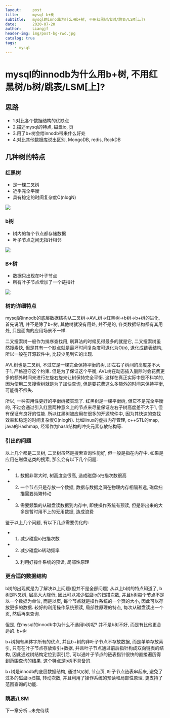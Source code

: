 ```yaml
---
layout:     post                  
title:      mysql b+树
subtitle:   mysql的innodb为什么用b+树, 不用红黑树/b树/跳表/LSM[上]?
date:       2020-07-20
author:     Liangjf
header-img: img/post-bg-rwd.jpg
catalog: true                      
tags:                       
    - mysql
---
```



# mysql的innodb为什么用b+树, 不用红黑树/b树/跳表/LSM[上]?
## 思路
- 1.对比各个数据结构的优缺点
- 2.描述mysql的特点, 磁盘io, 页
- 3.用了b+树会给innodb带来什么好处
- 4.对比其他数据库说出区别, MongoDB, redis, RockDB



## 几种树的特点
### 红黑树
- 是一棵二叉树
- 近乎完全平衡
- 具有稳定的时间复杂度O(nlogN)

![](https://github.com/liangjfblue/liangjfblue.github.io/blob/master/img/post_b_ree_1.png?raw=true)

### b树
- 树内的每个节点都存储数据
- 叶子节点之间无指针相邻

![](https://github.com/liangjfblue/liangjfblue.github.io/blob/master/img/post_b_ree_2.png?raw=true)


### B+树
- 数据只出现在叶子节点
- 所有叶子节点增加了一个链指针

![](https://github.com/liangjfblue/liangjfblue.github.io/blob/master/img/post_b_ree_3.png?raw=true)



### 树的详细特点
mysql的innodb的底层数据结构从二叉树->AVL树->红黑树->b树->b+树的进化, 首先说明, 并不是除了b+树, 其他树就没有用处, 并不是的, 各类数据结构都有其用处, 只是面向的应用场景不一样.

二叉搜索树一般作为排序查找用,  刷算法的时候见得最多的就是它, 二叉搜索树虽然搜素快, 但是其有一个缺点就是最坏时间复杂度可退化为O(n), 退化成链表结构, 所以一般在开源软件中, 比较少见到它的出现. 

AVL树也是二叉树, 不过它是一棵完全保持平衡的树, 即左右子树间的高度差不大于1, 严格遵守这个约束. 但是为了保证这个平衡, AVL树在动态插入删除时会花费更多的额外时间来进行左旋右旋来让树保持完全平衡. 这样在真正实际中是不科学的, 因为使用二叉搜索树就是为了加快查询, 但是要花费这么多额外的时间来保持平衡, 可能得不偿失.

所以, 一种实用性更好的平衡树被实现了. 红黑树是一棵平衡树, 但它不是完全平衡的, 不过会通过引入红黑两种意义上的节点来尽量保证左右子树高度差不大于1, 但有保证有良好的性能. 所以红黑树被应用在很多的开源软件中, 因为其快速的查找效率和稳定的时间复杂度O(nlogN). 比如linux的虚拟内存管理, c++STL的map, java的Hashmap, 经常作为hash结构的冲突元素存放结构等.

### 引出的问题

以上几个都是二叉树, 二叉树虽然是搜索查询性能好, 但一般是指在内存中. 如果是应用在磁盘这类的搜索, 那么会有以下几个问题:

- 1. 数据非常大时, 树高度会很高, 造成磁盘io扫描次数很高
- 2. 一个节点只是存放一个数据, 数据与数据之间在物理内存相隔甚远, 磁盘扫描需要频繁转动
- 3. 需要频繁的从磁盘读数据到内存中, 即使操作系统有预读, 但是带出来的大多是暂时用不上的无用数据, 造成浪费


鉴于以上几个问题, 有以下几点需要优化的:

- 1. 减少磁盘io扫描次数
- 2. 减少磁盘io转动频率
- 3. 利用好操作系统的预读, 局部性原理


### 更合适的数据结构

b树的出现就是为了解决以上问题(但并不是全部问题)
从以上b树的特点知道了, b树是N叉树, 层高大大降低, 因此可以减少磁盘io的扫描次数, 并且b树每个节点不是以一个数据为单位, 而是以页, 每个节点就是操作系统的一个页的大小, 因此可以存放更多的数据. 较好的利用操作系统预读, 局部性原理的特点, 每次从磁盘读出一个页, 然后再来查询.

但是, 在mysql的innodb中为什么不选用b树呢? 并不是b树不好, 而是有比他更合适的. b+树

b+树拥有黑体字所有的优点, 并且b+树的非叶子节点不存放数据, 而是单单存放索引, 只有在叶子节点存放索引+数据, 并且叶子节点通过前后指针构成双向链表的结构, 因此通过树结构定位到索引后, 可以通叶子节点的链表指针很快的直接遍历得到范围查询的结果. 这个特点是b树不具备的.

b+树是innodb的底层数据结构, 通过N叉树, 节点页, 叶子节点链表串起来, 避免了过多的磁盘io扫描, 转动次数, 并且利用了操作系统的预读和局部性原理, 更支持了范围查询的功能.

### 跳表/LSM
下一章分析...未完待续

